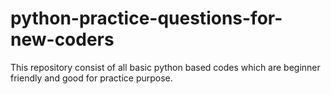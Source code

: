 # python-practice-questions-for-new-coders
This repository consist of all basic python based codes which are beginner friendly and good for practice purpose.
